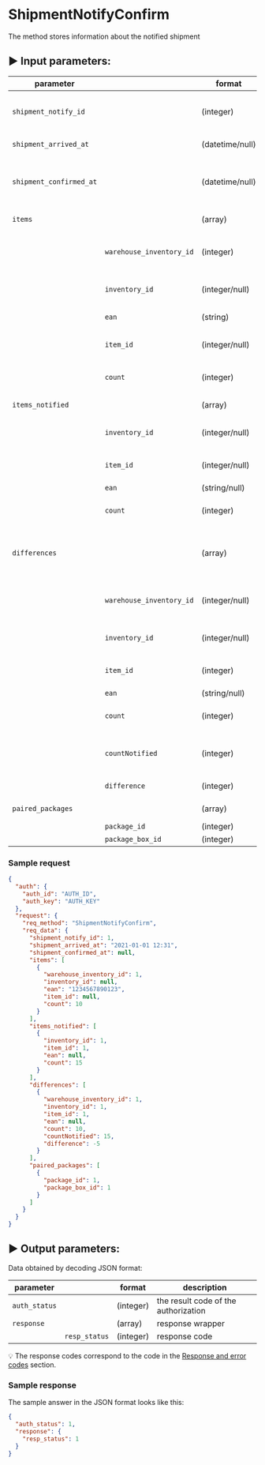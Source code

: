 # ShipmentNotifyConfirm

The method stores information about the notified shipment

## :arrow_forward: Input parameters:

| parameter               |                          | format          | description                                                                                     |
|-------------------------|--------------------------|-----------------|-------------------------------------------------------------------------------------------------|
| `shipment_notify_id`    |                          | (integer)       | Notification ID, previously received from [ShipmentNotify](../client-to-egon/ShipmentNotify.md) |
| `shipment_arrived_at`   |                          | (datetime/null) | Shipment receive date                                                                           |
| `shipment_confirmed_at` |                          | (datetime/null) | Date of comparison (after pairing of all product cards)                                         |
| `items`                 |                          | (array)         | List of received goods                                                                          |
|                         | `warehouse_inventory_id` | (integer)       | received warehouse inventory card id                                                            |
|                         | `inventory_id`           | (integer/null)  | received inventory card id                                                                      |
|                         | `ean`                    | (string)        | received inventory ean                                                                          |
|                         | `item_id`                | (integer/null)  | received inventory card item_id                                                                 |
|                         | `count`                  | (integer)       | received inventory quantity                                                                     |
| `items_notified`        |                          | (array)         | List of pre-advised items                                                                       |
|                         | `inventory_id`           | (integer/null)  | advised inventory card id                                                                       |
|                         | `item_id`                | (integer/null)  | advised inventory card item_id                                                                  |
|                         | `ean`                    | (string/null)   | advised ean                                                                                     |
|                         | `count`                  | (integer)       | advised inventory quantity                                                                      |
| `differences`           |                          | (array)         | The difference between the received and notified list of goods                                  |
|                         | `warehouse_inventory_id` | (integer/null)  | difference warehouse inventory card id                                                          |
|                         | `inventory_id`           | (integer/null)  | difference inventory card id                                                                    |
|                         | `item_id`                | (integer)       | difference inventory card item_id                                                               |
|                         | `ean`                    | (string/null)   | difference ean                                                                                  |
|                         | `count`                  | (integer)       | difference inventory quantity                                                                   |
|                         | `countNotified`          | (integer)       | difference inventory quantity notified                                                          |
|                         | `difference`             | (integer)       | difference quantity                                                                             |
| `paired_packages`       |                          | (array)         | List of paired packages/items                                                                   |
|                         | `package_id`             | (integer)       | package ID                                                                                      |
|                         | `package_box_id`         | (integer)       | package box ID                                                                                  |

### Sample request

```json
{
  "auth": {
    "auth_id": "AUTH_ID",
    "auth_key": "AUTH_KEY"
  },
  "request": {
    "req_method": "ShipmentNotifyConfirm",
    "req_data": {
      "shipment_notify_id": 1,
      "shipment_arrived_at": "2021-01-01 12:31",
      "shipment_confirmed_at": null,
      "items": [
        {
          "warehouse_inventory_id": 1,
          "inventory_id": null,
          "ean": "1234567890123",
          "item_id": null,
          "count": 10
        }
      ],
      "items_notified": [
        {
          "inventory_id": 1,
          "item_id": 1,
          "ean": null,
          "count": 15
        }
      ],
      "differences": [
        {
          "warehouse_inventory_id": 1,
          "inventory_id": 1,
          "item_id": 1,
          "ean": null,
          "count": 10,
          "countNotified": 15,
          "difference": -5
        }
      ],
      "paired_packages": [
        {
          "package_id": 1,
          "package_box_id": 1
        }
      ]
    }
  }
}
```

## :arrow_forward: Output parameters:

Data obtained by decoding JSON format:

| parameter     |               | format    | description                          |
|---------------|---------------|-----------|--------------------------------------|
| `auth_status` |               | (integer) | the result code of the authorization |
| `response`    |               | (array)   | response wrapper                     |
|               | `resp_status` | (integer) | response code                        |

:bulb: The response codes correspond to the code in
the [Response and error codes](../../code-lists/response-codes.md#--resp_status-codes)
section.

### Sample response

The sample answer in the JSON format looks like this:

```json
{
  "auth_status": 1,
  "response": {
    "resp_status": 1
  }
}
```